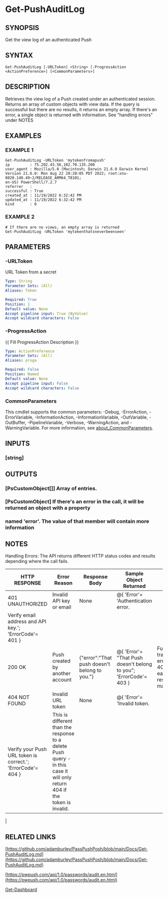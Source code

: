 # Get-PushAuditLog

## SYNOPSIS
Get the view log of an authenticated Push

## SYNTAX

```
Get-PushAuditLog [-URLToken] <String> [-ProgressAction <ActionPreference>] [<CommonParameters>]
```

## DESCRIPTION
Retrieves the view log of a Push created under an authenticated session.
Returns an array of custom objects with view data.
If the query is
successful but there are no results, it returns an empty array.
If there's an error, a single object is returned with information.
See "handling errors" under NOTES

## EXAMPLES

### EXAMPLE 1
```
Get-PushAuditLog -URLToken 'mytokenfromapush'
ip         : 75.202.43.56,102.70.135.200
user_agent : Mozilla/5.0 (Macintosh; Darwin 21.6.0 Darwin Kernel Version 21.6.0: Mon Aug 22 20:20:05 PDT 2022; root:xnu-8020.140.49~2/RELEASE_ARM64_T8101;
en-US) PowerShell/7.2.7
referrer   :
successful : True
created_at : 11/19/2022 6:32:42 PM
updated_at : 11/19/2022 6:32:42 PM
kind       : 0
```

### EXAMPLE 2
```
# If there are no views, an empty array is returned
Get-PushAuditLog -URLToken 'mytokenthatsneverbeenseen'
```

## PARAMETERS

### -URLToken
URL Token from a secret

```yaml
Type: String
Parameter Sets: (All)
Aliases: Token

Required: True
Position: 1
Default value: None
Accept pipeline input: True (ByValue)
Accept wildcard characters: False
```

### -ProgressAction
{{ Fill ProgressAction Description }}

```yaml
Type: ActionPreference
Parameter Sets: (All)
Aliases: proga

Required: False
Position: Named
Default value: None
Accept pipeline input: False
Accept wildcard characters: False
```

### CommonParameters
This cmdlet supports the common parameters: -Debug, -ErrorAction, -ErrorVariable, -InformationAction, -InformationVariable, -OutVariable, -OutBuffer, -PipelineVariable, -Verbose, -WarningAction, and -WarningVariable. For more information, see [about_CommonParameters](http://go.microsoft.com/fwlink/?LinkID=113216).

## INPUTS

### [string]
## OUTPUTS

### [PsCustomObject[]] Array of entries.
### [PsCustomObject] If there's an error in the call, it will be returned an object with a property
### named 'error'.  The value of that member will contain more information
## NOTES
Handling Errors:
The API returns different HTTP status codes and results depending where the
call fails.

|  HTTP RESPONSE   |            Error Reason         |                Response Body                 |                                    Sample Object Returned                                  |                                                             Note                                                           |
|------------------|---------------------------------|----------------------------------------------|--------------------------------------------------------------------------------------------|----------------------------------------------------------------------------------------------------------------------------|
| 401 UNAUTHORIZED | Invalid API key or email        | None                                         | @{ 'Error'= 'Authentication error.
Verify email address and API key.'; 'ErrorCode'= 401 }  |                                                                                                                            |
| 200 OK           | Push created by another account | {"error":"That push doesn't belong to you."} | @{ 'Error'= "That Push doesn't belong to you"; 'ErrorCode'= 403 }                          | Function transforms error code to 403 to allow easier response management                                                  |
| 404 NOT FOUND    | Invalid URL token               | None                                         | @{ 'Error'= 'Invalid token.
Verify your Push URL token is correct.'; 'ErrorCode'= 404 }    | This is different than the response to a delete Push query - in this case it will only return 404 if the token is invalid.
|

## RELATED LINKS

[https://github.com/adamburley/PassPushPosh/blob/main/Docs/Get-PushAuditLog.md](https://github.com/adamburley/PassPushPosh/blob/main/Docs/Get-PushAuditLog.md)

[https://pwpush.com/api/1.0/passwords/audit.en.html](https://pwpush.com/api/1.0/passwords/audit.en.html)

[Get-Dashboard]()

